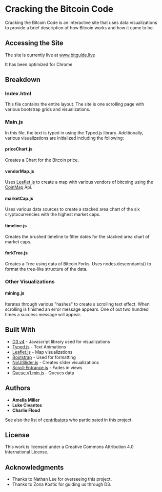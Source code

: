 # Cracking the Bitcoin Code

Cracking the Bitcoin Code is an interactive site that uses data visualizations to provide a brief description of how Bitcoin works and how it came to be. 

## Accessing the Site

The site is currently live at www.bitguide.live 

It has been optimized for Chrome

## Breakdown 

### Index.html

This file contains the entire layout. The site is one scrolling page with various bootstrap grids and visualizations. 

### Main.js

In this file, the text is typed in using the Typed.js library. Additionally, various visualizations are initialized including the following: 

#### priceChart.js

Creates a Chart for the Bitcoin price. 

#### vendorMap.js

Uses [Leaflet.js](http://leafletjs.com/) to create a map with various vendors of bitcoing using the [CoinMap](https://coinmap.org/api/) Api. 

#### marketCap.js

Uses various data sources to create a stacked area chart of the six cryptocurrencies with the highest market caps. 

#### timeline.js

Creates the brushed timeline to filter dates for the stacked area chart of market caps. 

#### forkTree.js

Creates a Tree using data of Bitcoin Forks. Uses nodes.descendants() to format the tree-like structure of the data. 

### Other Visualizations

#### mining.js

Iterates through various "hashes" to create a scrolling text effect. When scrolling is finished an error message appears. One of out two hundred times a success message will appear. 

## Built With

* [D3 v4](https://d3js.org/) - Javascript library used for visualizations
* [Typed.js](https://github.com/mattboldt/typed.js/) - Text Animations
* [Leaflet.js](http://leafletjs.com/) - Map visualizations
* [Bootstrap](https://getbootstrap.com/) - Used for formatting
* [NoUiSlider.js](https://refreshless.com/nouislider/) - Creates slider visualizations
* [Scroll-Entrance.js](https://andycaygill.github.io/scroll-entrance/) - Fades in views
* [Queue.v1.min.js](https://github.com/d3/d3-queue) - Queues data

## Authors

* **Amelia Miller** 
* **Luke Civantos**
* **Charlie Flood** 

See also the list of [contributors](https://github.com/your/project/contributors) who participated in this project.

## License

This work is licensed under a Creative Commons Attribution 4.0 International License.

## Acknowledgments

* Thanks to Nathan Lee for overseeing this project.
* Thanks to Zona Kostic for guiding us through D3. 
